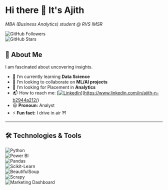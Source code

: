 # Hi there 👋 It's Ajith  

*MBA (Business Analytics) student @ RVS IMSR*  

![GitHub Followers](https://img.shields.io/github/followers/Ajifrank3?style=social)  
![GitHub Stars](https://img.shields.io/github/stars/Ajifrank3?style=social)  

## 📌 About Me  
I am fascinated about uncovering insights.  

- 🌱 I’m currently learning **Data Science**  
- 🤝 I’m looking to collaborate on **ML/AI projects**  
- 🤔 I’m looking for Placement in **Analytics**  
- 📬 How to reach me: [[![LinkedIn](https://img.shields.io/badge/LinkedIn-0077B5?style=flat&logo=linkedin&logoColor=white)](https://www.linkedin.com/in/your-profile/)](https://www.linkedin.com/in/ajith-n-b2944a212/)    
- 😃 **Pronoun:** Analyst  
- ⚡ **Fun fact:** I drive in air ⛩️  

---

## 🛠 Technologies & Tools  
![Python](https://img.shields.io/badge/-Python-333?style=flat&logo=python)  
![Power BI](https://img.shields.io/badge/-PowerBI-F2C811?style=flat&logo=powerbi)  
![Pandas](https://img.shields.io/badge/-Pandas-150458?style=flat&logo=pandas)  
![Scikit-Learn](https://img.shields.io/badge/-Scikit%20Learn-F7931E?style=flat&logo=scikit-learn)  
![BeautifulSoup](https://img.shields.io/badge/-BeautifulSoup-4B8BBE?style=flat)  
![Scrapy](https://img.shields.io/badge/-Scrapy-75AADB?style=flat)  
![Marketing Dashboard](https://raw.githubusercontent.com/README.md/main/dashboard.png)
